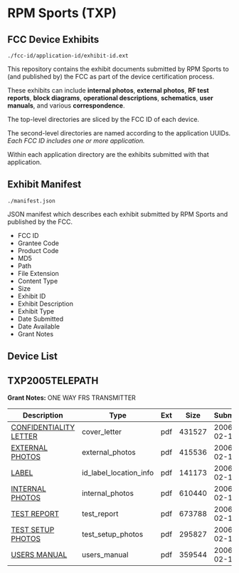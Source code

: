 # RPM Sports (TXP)
## FCC Device Exhibits

```
./fcc-id/application-id/exhibit-id.ext
```

This repository contains the exhibit documents submitted by RPM Sports to (and published by) the FCC as part of the device certification process.

These exhibits can include **internal photos**, **external photos**, **RF test reports**, **block diagrams**, **operational descriptions**, **schematics**, **user manuals**, and various **correspondence**.

The top-level directories are sliced by the FCC ID of each device.

The second-level directories are named according to the application UUIDs. *Each FCC ID includes one or more application.*

Within each application directory are the exhibits submitted with that application. 

## Exhibit Manifest

```
./manifest.json
```

JSON manifest which describes each exhibit submitted by RPM Sports and published by the FCC.

- FCC ID
- Grantee Code
- Product Code
- MD5
- Path
- File Extension
- Content Type
- Size
- Exhibit ID
- Exhibit Description
- Exhibit Type
- Date Submitted
- Date Available
- Grant Notes

## Device List
## TXP2005TELEPATH
**Grant Notes:** ONE WAY FRS TRANSMITTER

| Description | Type | Ext | Size | Submitted | Available |
| ----------- | ---- | --- | ---- | --------- | --------- |
| [CONFIDENTIALITY LETTER](TXP2005TELEPATH/5da8bc8209cc58588947a973b04b82e1/628105.pdf) | cover_letter | pdf | 431527 | 2006-02-13 | 2006-02-13 |
| [EXTERNAL PHOTOS](TXP2005TELEPATH/5da8bc8209cc58588947a973b04b82e1/628095.pdf) | external_photos | pdf | 415536 | 2006-02-13 | 2006-03-30 |
| [LABEL](TXP2005TELEPATH/5da8bc8209cc58588947a973b04b82e1/628097.pdf) | id_label_location_info | pdf | 141173 | 2006-02-13 | 2006-02-13 |
| [INTERNAL PHOTOS](TXP2005TELEPATH/5da8bc8209cc58588947a973b04b82e1/628096.pdf) | internal_photos | pdf | 610440 | 2006-02-13 | 2006-03-30 |
| [TEST REPORT](TXP2005TELEPATH/5da8bc8209cc58588947a973b04b82e1/628101.pdf) | test_report | pdf | 673788 | 2006-02-13 | 2006-02-13 |
| [TEST SETUP PHOTOS](TXP2005TELEPATH/5da8bc8209cc58588947a973b04b82e1/628102.pdf) | test_setup_photos | pdf | 295827 | 2006-02-13 | 2006-03-30 |
| [USERS MANUAL](TXP2005TELEPATH/5da8bc8209cc58588947a973b04b82e1/628104.pdf) | users_manual | pdf | 359544 | 2006-02-13 | 2006-03-30 |
